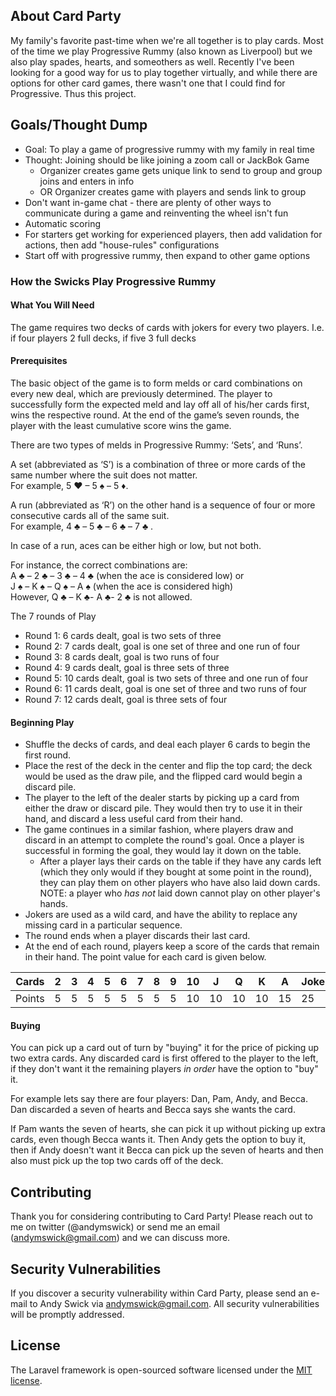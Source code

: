 

## About Card Party

My family's favorite past-time when we're all together is to play cards. Most of the time we play Progressive Rummy (also known as Liverpool) but we also play spades, hearts, and someothers as well. Recently I've been looking for a good way for us to play together virtually, and while there are options for other card games, there wasn't one that I could find for Progressive. Thus this project.

## Goals/Thought Dump

- Goal: To play a game of progressive rummy with my family in real time
- Thought: Joining should be like joining a zoom call or JackBok Game
  - Organizer creates game gets unique link to send to group and group joins and enters in info
  - OR Organizer creates game with players and sends link to group
- Don't want in-game chat - there are plenty of other ways to communicate during a game and reinventing the wheel isn't fun
- Automatic scoring
- For starters get working for experienced players, then add validation for actions, then add "house-rules" configurations
- Start off with progressive rummy, then expand to other game options

### How the Swicks Play Progressive Rummy

#### What You Will Need
The game requires two decks of cards with jokers for every two players. I.e. if four players 2 full decks, if five 3 full decks

#### Prerequisites

The basic object of the game is to form melds or card combinations on every new deal, which are previously determined. The player to successfully form the expected meld and lay off all of his/her cards first, wins the respective round. At the end of the game’s seven rounds, the player with the least cumulative score wins the game.

There are two types of melds in Progressive Rummy: ‘Sets’, and ‘Runs’.

A set (abbreviated as ‘S’) is a combination of three or more cards of the same number where the suit does not matter.<br>
For example, 5 ♥ – 5 ♠ – 5 ♦.

A run (abbreviated as ‘R’) on the other hand is a sequence of four or more consecutive cards all of the same suit.<br>
For example, 4 ♣ – 5 ♣ – 6 ♣ – 7 ♣ .

In case of a run, aces can be either high or low, but not both.

For instance, the correct combinations are:<br>
A ♣ – 2 ♣ – 3 ♣ – 4 ♣ (when the ace is considered low) or<br>
J ♠ – K ♠ – Q ♠ – A ♠ (when the ace is considered high)<br>
However, Q ♣ – K ♣- A ♣- 2 ♣ is not allowed.

The 7 rounds of Play
- Round 1: 6 cards dealt, goal is two sets of three
- Round 2: 7 cards dealt, goal is one set of three and one run of four
- Round 3: 8 cards dealt, goal is two runs of four
- Round 4: 9 cards dealt, goal is three sets of three
- Round 5: 10 cards dealt, goal is two sets of three and one run of four
- Round 6: 11 cards dealt, goal is one set of three and two runs of four
- Round 7: 12 cards dealt, goal is three sets of four

#### Beginning Play

- Shuffle the decks of cards, and deal each player 6 cards to begin the first round.
- Place the rest of the deck in the center and flip the top card; the deck would be used as the draw pile, and the flipped card would begin a discard pile.
- The player to the left of the dealer starts by picking up a card from either the draw or discard pile. They would then try to use it in their hand, and discard a less useful card from their hand.
- The game continues in a similar fashion, where players draw and discard in an attempt to complete the round's goal. Once a player is successful in forming the goal, they would lay it down on the table.
  - After a player lays their cards on the table if they have any cards left (which they only would if they bought at some point in the round), they can play them on other players who have also laid down cards. NOTE: a player who _has not_ laid down cannot play on other player's hands.
- Jokers are used as a wild card, and have the ability to replace any missing card in a particular sequence.
- The round ends when a player discards their last card.
- At the end of each round, players keep a score of the cards that remain in their hand. The point value for each card is given below.

| Cards  | 2 | 3 | 4 | 5 | 6 | 7 | 8 | 9 | 10 | J  | Q  | K  | A  | Joker |
|--------|---|---|---|---|---|---|---|---|----|----|----|----|----|-------|
| Points | 5 | 5 | 5 | 5 | 5 | 5 | 5 | 5 | 10 | 10 | 10 | 10 | 15 | 25    |

#### Buying

You can pick up a card out of turn by "buying" it for the price of picking up two extra cards. Any discarded card is first offered to the player to the left, if they don't want it the remaining players _in order_ have the option to "buy" it.

For example lets say there are four players: Dan, Pam, Andy, and Becca. Dan discarded a seven of hearts and Becca says she wants the card.

If Pam wants the seven of hearts, she can pick it up without picking up extra cards, even though Becca wants it.
Then Andy gets the option to buy it, then if Andy doesn't want it Becca can pick up the seven of hearts and then also must pick up the top two cards off of the deck.

## Contributing

Thank you for considering contributing to Card Party! Please reach out to me on twitter (@andymswick) or send me an email (andymswick@gmail.com) and we can discuss more.

## Security Vulnerabilities

If you discover a security vulnerability within Card Party, please send an e-mail to Andy Swick via [andymswick@gmail.com](mailto:andymswick@gmail.com). All security vulnerabilities will be promptly addressed.

## License

The Laravel framework is open-sourced software licensed under the [MIT license](https://opensource.org/licenses/MIT).
